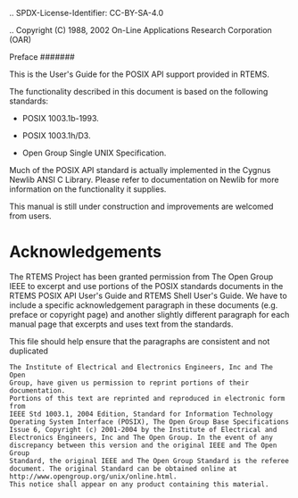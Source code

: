 .. SPDX-License-Identifier: CC-BY-SA-4.0

.. Copyright (C) 1988, 2002 On-Line Applications Research Corporation (OAR)

Preface
#######

This is the User's Guide for the POSIX API support provided in RTEMS.

The functionality described in this document is based on the following
standards:

- POSIX 1003.1b-1993.

- POSIX 1003.1h/D3.

- Open Group Single UNIX Specification.

Much of the POSIX API standard is actually implemented in the Cygnus Newlib
ANSI C Library.  Please refer to documentation on Newlib for more information
on the functionality it supplies.

This manual is still under construction and improvements are welcomed from
users.

Acknowledgements
================

The RTEMS Project has been granted permission from The Open Group IEEE to
excerpt and use portions of the POSIX standards documents in the RTEMS POSIX
API User's Guide and RTEMS Shell User's Guide.  We have to include a specific
acknowledgement paragraph in these documents (e.g. preface or copyright page)
and another slightly different paragraph for each manual page that excerpts and
uses text from the standards.

This file should help ensure that the paragraphs are consistent and not
duplicated

    The Institute of Electrical and Electronics Engineers, Inc and The Open
    Group, have given us permission to reprint portions of their documentation.
    Portions of this text are reprinted and reproduced in electronic form from
    IEEE Std 1003.1, 2004 Edition, Standard for Information Technology
    Operating System Interface (POSIX), The Open Group Base Specifications
    Issue 6, Copyright (c) 2001-2004 by the Institute of Electrical and
    Electronics Engineers, Inc and The Open Group. In the event of any
    discrepancy between this version and the original IEEE and The Open Group
    Standard, the original IEEE and The Open Group Standard is the referee
    document. The original Standard can be obtained online at
    http://www.opengroup.org/unix/online.html.
    This notice shall appear on any product containing this material.
